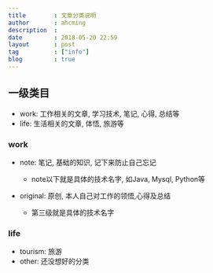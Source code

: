 ```yaml
---
title        : 文章分类说明
author       : ahcming
description  : 
date         : 2018-05-20 22:59
layout       : post
tag          : ["info"]
blog         : true
---
```


## 一级类目

- work: 工作相关的文章, 学习技术, 笔记, 心得, 总结等
- life: 生活相关的文章, 体悟, 旅游等

### work
- note: 笔记, 基础的知识, 记下来防止自己忘记
    * note以下就是具体的技术名字, 如Java, Mysql, Python等

- original: 原创, 本人自己对工作的领悟,心得及总结
    * 第三级就是具体的技术名字

### life
- tourism: 旅游
- other: 还没想好的分类


